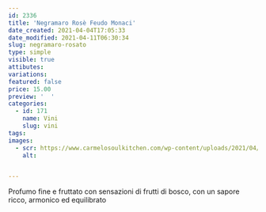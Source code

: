 ```yaml
---
id: 2336
title: 'Negramaro Rosè Feudo Monaci'
date_created: 2021-04-04T17:05:33
date_modified: 2021-04-11T06:30:34
slug: negramaro-rosato
type: simple
visible: true
attibutes: 
variations:
featured: false
price: 15.00
preview: '  '
categories: 
  - id: 171
    name: Vini
    slug: vini
tags: 
images: 
  - scr: https://www.carmelosoulkitchen.com/wp-content/uploads/2021/04/Negramaro-Rosato.png
    alt: 


---
```


<p>Profumo fine e fruttato con sensazioni di frutti di bosco, con un sapore ricco, armonico ed equilibrato</p>

